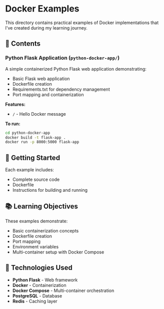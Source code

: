 # Docker Examples

This directory contains practical examples of Docker implementations that I've created during my learning journey.

## 📁 Contents

### Python Flask Application (`python-docker-app/`)
A simple containerized Python Flask web application demonstrating:
- Basic Flask web application
- Dockerfile creation
- Requirements.txt for dependency management
- Port mapping and containerization

**Features:**
- `/` - Hello Docker message

**To run:**
```bash
cd python-docker-app
docker build -t flask-app .
docker run -p 8000:5000 flask-app
```

## 🚀 Getting Started

Each example includes:
- Complete source code
- Dockerfile
- Instructions for building and running

## 📚 Learning Objectives

These examples demonstrate:
- Basic containerization concepts
- Dockerfile creation
- Port mapping
- Environment variables
- Multi-container setup with Docker Compose

## 🔧 Technologies Used

- **Python Flask** - Web framework
- **Docker** - Containerization
- **Docker Compose** - Multi-container orchestration
- **PostgreSQL** - Database
- **Redis** - Caching layer 